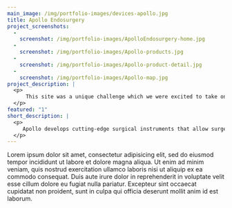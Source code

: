 ```yaml
---
main_image: /img/portfolio-images/devices-apollo.jpg
title: Apollo Endosurgery
project_screenshots:
  - 
    screenshot: /img/portfolio-images/ApolloEndosurgery-home.jpg
  - 
    screenshot: /img/portfolio-images/Apollo-products.jpg
  - 
    screenshot: /img/portfolio-images/Apollo-product-detail.jpg
  - 
    screenshot: /img/portfolio-images/Apollo-map.jpg
project_description: |
  <p>
  	  This site was a unique challenge which we were excited to take on. Their previous site was built on a custom CMS which made content edits difficult and design changes totally impossible. We worked with their internal marketing team to reorganize the site content highlighting their cutting-edge products and the procedures that surgeons perform with those products. We then built a responsive WordPress theme which allows them to easily manage and update their content, including articles, text, photos and videos. Less than an hour of training allowed us to hand off the day-to-day management of the site to their team.
  </p>
featured: "1"
short_description: |
  <p>
  	 Apollo develops cutting-edge surgical instruments that allow surgeons to perform minimally-invasive endoscopic surgery. We built and maintain their entire IT infrastructure and rebuilt their website in 2013.
  </p>
---
```




<p>
	Lorem ipsum dolor sit amet, consectetur adipisicing elit, sed do eiusmod tempor incididunt ut labore et dolore magna aliqua. Ut enim ad minim veniam, quis nostrud exercitation ullamco laboris nisi ut aliquip ex ea commodo consequat. Duis aute irure dolor in reprehenderit in voluptate velit esse cillum dolore eu fugiat nulla pariatur. Excepteur sint occaecat cupidatat non proident, sunt in culpa qui officia deserunt mollit anim id est laborum.
</p>